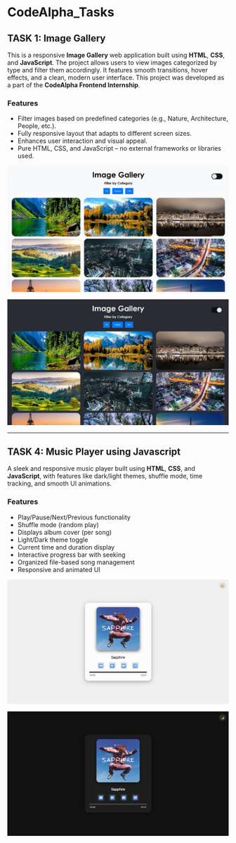 # CodeAlpha_Tasks

## TASK 1: Image Gallery

This is a responsive **Image Gallery** web application built using **HTML**, **CSS**, and **JavaScript**. The project allows users to view images categorized by type and filter them accordingly. It features smooth transitions, hover effects, and a clean, modern user interface. This project was developed as a part of the **CodeAlpha Frontend Internship**.

### Features

- Filter images based on predefined categories (e.g., Nature, Architecture, People, etc.).
- Fully responsive layout that adapts to different screen sizes.
- Enhances user interaction and visual appeal.
- Pure HTML, CSS, and JavaScript – no external frameworks or libraries used.

![ImageGalleryLightMode](image.png)

![ImageGalleryDarkMode](image-1.png)

---

## TASK 4: Music Player using Javascript

A sleek and responsive music player built using **HTML**, **CSS**, and **JavaScript**, with features like dark/light themes, shuffle mode, time tracking, and smooth UI animations.

### Features

- Play/Pause/Next/Previous functionality
- Shuffle mode (random play)
- Displays album cover (per song)
- Light/Dark theme toggle
- Current time and duration display
- Interactive progress bar with seeking
- Organized file-based song management
- Responsive and animated UI

![MusicPlayerLightMode](image-2.png)

![MusicPlayerDarkMode](image-3.png)
